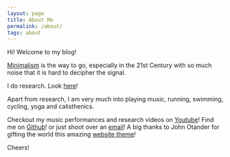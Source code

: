 ```yaml
---
layout: page 
title: About Me
permalink: /about/
tags: about
---
```


Hi! Welcome to my blog! 

[Minimalism](http://mnmlist.com/) is the way to go, especially in the 21st Century with so much noise that it is hard to decipher the signal.

I do research. Look [here](https://aseembits93.github.io/)! 

Apart from research, I am very much into playing music, running, swimming, cycling, yoga and calisthenics. 

Checkout my music performances and research videos on [Youtube](https://www.youtube.com/channel/UCS-mAkSQheveU4dI78Sv1GQ)! Find me on [Github](https://github.com/aseembits93)! or just shoot over an [email](mailto:aseem.bits@gmail.com)! A big thanks to John Otander for gifting the world this amazing [website theme](http://pixyll.com/)! 

Cheers!
